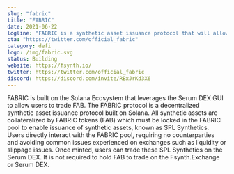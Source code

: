 ```yaml
---
slug: "fabric"
title: "FABRIC"
date: 2021-06-22
logline: "FABRIC is a synthetic asset issuance protocol that will allow users to gain exposure to a variety of asset classes otherwise unavailable on the Solana network."
cta: "https://twitter.com/official_fabric"
category: defi
logo: /img/fabric.svg
status: Building
website: https://fsynth.io/
twitter: https://twitter.com/official_fabric
discord: https://discord.com/invite/RBxJrKd3X6
---
```


FABRIC is built on the Solana Ecosystem that leverages the Serum DEX GUI to allow users to trade FAB.
The FABRIC protocol is a decentralized synthetic asset issuance protocol built on Solana. All synthetic assets are collateralized by FABRIC tokens (FAB) which must be locked in the FABRIC pool to enable issuance of synthetic assets, known as SPL Synthetics. Users directly interact with the FABRIC pool, requiring no counterparties and avoiding common issues experienced on exchanges such as liquidity or slippage issues. Once minted, users can trade these SPL Synthetics on the Serum DEX. It is not required to hold FAB to trade on the Fsynth.Exchange or Serum DEX.
